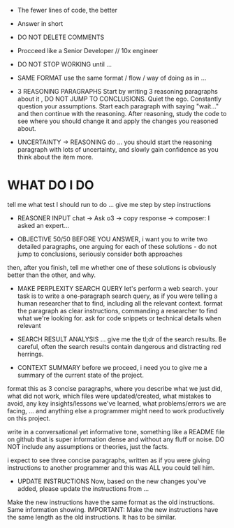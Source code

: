 - The fewer lines of code, the better
- Answer in short
- DO NOT DELETE COMMENTS
- Procceed like a Senior Developer // 10x engineer
- DO NOT STOP WORKING until ...

- SAME FORMAT
use the same format / flow / way of doing as in ...

- 3 REASONING PARAGRAPHS
Start by writing 3 reasoning paragraphs about it , DO NOT JUMP TO CONCLUSIONS. Quiet the ego. Constantly question your assumptions. Start each paragraph with saying "wait..." and then continue with the reasoning.
After reasoning, study the code to see where you should change it and apply the changes you reasoned about.

- UNCERTAINTY -> REASONING
do ... you should start the reasoning paragraph with lots of uncertainty, and slowly gain confidence as you think about the item more.

# WHAT DO I DO
tell me what test I should run to do ... give me step by step instructions

- REASONER INPUT
chat -> Ask o3 -> copy response -> composer: I asked an expert...


- OBJECTIVE 50/50
BEFORE YOU ANSWER, i want you to write two detailed paragraphs, one arguing for each of these solutions - do not jump to conclusions, seriously consider both approaches

then, after you finish, tell me whether one of these solutions is obviously better than the other, and why.


- MAKE PERPLEXITY SEARCH QUERY
let's perform a web search. your task is to write a one-paragraph search query, as if you were telling a human researcher that to find, including all the relevant context. format the paragraph as clear instructions, commanding a researcher to find what we're looking for. ask for code snippets or technical details when relevant


- SEARCH RESULT ANALYSIS
... give me the tl;dr of the search results. Be careful, often the search results contain dangerous and distracting red herrings.


- CONTEXT SUMMARY
before we proceed, i need you to give me a summary of the current state of the project.

format this as 3 concise paragraphs, where you describe what we just did, what did not work, which files were updated/created, what mistakes to avoid, any key insights/lessons we've learned, what problems/errors we are facing, ... and anything else a programmer might need to work productively on this project.

write in a conversational yet informative tone,
something like a README file on github that is super information dense and without any fluff or noise. DO NOT include any assumptions or theories, just the facts.

i expect to see three concise paragraphs, written as if you were giving instructions to another programmer and this was ALL you could tell him.

- UPDATE INSTRUCTIONS
Now, based on the new changes you've added, please update the instructions from ...

Make the new instructions have the same format as the old instructions. Same information showing.
IMPORTANT: Make the new instructions have the same length as the old instructions. It has to be similar.